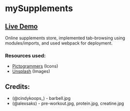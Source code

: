 # mySupplements

## [Live Demo](https://melovii.github.io/supplements-page/)

Online supplements store, implemented tab-browsing using modules/imports, and used webpack for deployment.

### Resources used:

- <a href="https://pictogrammers.com/library/mdi/">Pictogrammers</a> (Icons)
- <a href="https://unsplash.com/">Unsplash</a> (Images)

## Credits:
- (@cindykoops_) - barbell.jpg
- (@alexsaks) - pre-workout.jpg, protein.jpg, creatine.jpg
